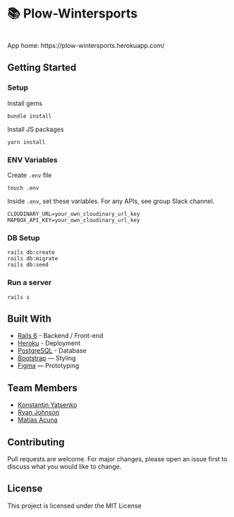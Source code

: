 # 📚 Plow-Wintersports


<br>
App home: https://plow-wintersports.herokuapp.com/
   

## Getting Started
### Setup

Install gems
```
bundle install
```
Install JS packages
```
yarn install
```

### ENV Variables
Create `.env` file
```
touch .env
```
Inside `.env`, set these variables. For any APIs, see group Slack channel.
```
CLOUDINARY_URL=your_own_cloudinary_url_key
MAPBOX_API_KEY=your_own_cloudinary_url_key
```

### DB Setup
```
rails db:create
rails db:migrate
rails db:seed
```

### Run a server
```
rails s
```

## Built With
- [Rails 6](https://guides.rubyonrails.org/) - Backend / Front-end
- [Heroku](https://heroku.com/) - Deployment
- [PostgreSQL](https://www.postgresql.org/) - Database
- [Bootstrap](https://getbootstrap.com/) — Styling
- [Figma](https://www.figma.com) — Prototyping


## Team Members
- [Konstantin Yatsenko](https://www.linkedin.com/in/moahtdeep/)
- [Ryan Johnson](https://www.linkedin.com/in/ryan-joseph-johnson/)
- [Matias Acuna](https://www.linkedin.com/in/agroang/)

## Contributing
Pull requests are welcome. For major changes, please open an issue first to discuss what you would like to change.

## License
This project is licensed under the MIT License
